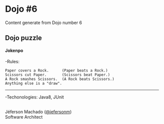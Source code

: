 <h1>Dojo #6</h1>

<p>Content generate from Dojo number 6</p>

<h2>Dojo puzzle</h2>

<h4>Jokenpo</h4>

-Rules:

	Paper covers a Rock.      (Paper beats a Rock.)
	Scissors cut Paper.       (Scissors beat Paper.)
	A Rock smashes Scissors.  (A Rock beats Scissors.)
	Anything else is a "draw".

------

-Techonologies: Java8, JUnit
		

</br>
Jéferson Machado (<a href="http://www.twitter.com/jefersonm">@jefersonm</a>) </br>
Software Architect </br>
